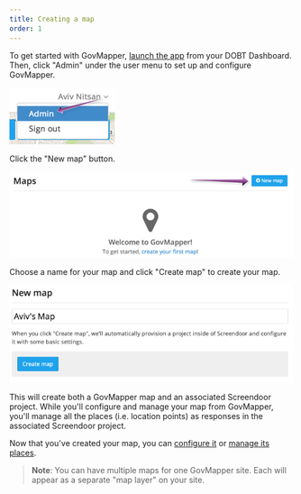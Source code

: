 ```yaml
---
title: Creating a map
order: 1
---
```


To get started with GovMapper, [launch the app](/articles/dashboard/applications/managing_applications.html#launching-an-app) from your DOBT Dashboard. Then, click "Admin" under the user menu to set up and configure GovMapper.

![admin](../images/admin.png)

Click the "New map" button.

![new map](../images/new_map.png)

Choose a name for your map and click "Create map" to create your map.

![create map](../images/create_map.png)

This will create both a GovMapper map and an associated Screendoor project. While you'll configure and manage your map from GovMapper, you'll manage all the places (i.e. location points) as responses in the associated Screendoor project.

Now that you've created your map, you can [configure it](configuring_your_map.html) or [manage its places](managing_places.html).

> **Note**: You can have multiple maps for one GovMapper site. Each will appear as a separate "map layer" on your site.
